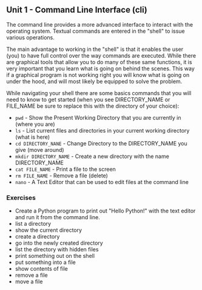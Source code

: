 Unit 1 - Command Line Interface (cli)
---

The command line provides a more advanced interface to interact
with the operating system.  Textual commands are entered in the "shell"
to issue various operations.

The main advantage to working in the "shell" is that it enables the
user (you) to have full control over the way commands are executed.
While there are graphical tools that allow you to do many of these
same functions, it is very important that you learn what is going
on behind the scenes. This way if a graphical program is not working
right you will know what is going on under the hood, and will most
likely be equipped to solve the problem.


While navigating your shell there are some basics commands that you
will need to know to get started (when you see DIRECTORY_NAME or
FILE_NAME be sure to replace this with the directory of your choice):

* `pwd` - Show the Present Working Directory that you are currently in (where you are)
* `ls` - List current files and directories in your current working
directory (what is here)
* `cd DIRECTORY_NANE` - Change Directory to the DIRECTORY_NAME you give (move around)
* `mkdir DIRECTORY_NAME` - Create a new directory with the name DIRECTORY_NAME
* `cat FILE_NAME` - Print a file to the screen
* `rm FILE_NAME` - Remove a file (delete)
* `nano` - A Text Editor that can be used to edit files at the command line

### **Exercises**

* Create a Python program to print out "Hello Python!" with the text editor and run it from the command line.
* list a directory
* show the current directory
* create a directory
* go into the newly created directory
* list the directory with hidden files
* print something out on the shell
* put something into a file
* show contents of file
* remove a file
* move a file
